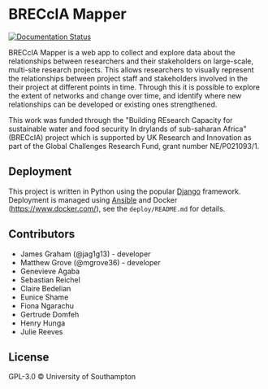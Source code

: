 # BRECcIA Mapper

[![Documentation Status](https://readthedocs.org/projects/breccia/badge/?version=latest)](https://breccia.readthedocs.io/en/latest/?badge=latest)

BRECcIA Mapper is a web app to collect and explore data about the relationships between researchers and their stakeholders on large-scale, multi-site research projects.
This allows researchers to visually represent the relationships between project staff and stakeholders involved in the their project at different points in time.
Through this it is possible to explore the extent of networks and change over time, and identify where new relationships can be developed or existing ones strengthened.

This work was funded through the "Building REsearch Capacity for sustainable water and food security In drylands of sub-saharan Africa" (BRECcIA) project which is supported by UK Research and Innovation as part of the Global Challenges Research Fund, grant number NE/P021093/1.

## Deployment

This project is written in Python using the popular [Django](https://www.djangoproject.com/) framework.
Deployment is managed using [Ansible](https://www.ansible.com/) and Docker (https://www.docker.com/), see the `deploy/README.md` for details.

## Contributors

- James Graham (@jag1g13) - developer
- Matthew Grove (@mgrove36) - developer
- Genevieve Agaba
- Sebastian Reichel
- Claire Bedelian
- Eunice Shame
- Fiona Ngarachu
- Gertrude Domfeh
- Henry Hunga
- Julie Reeves

## License

GPL-3.0 © University of Southampton

